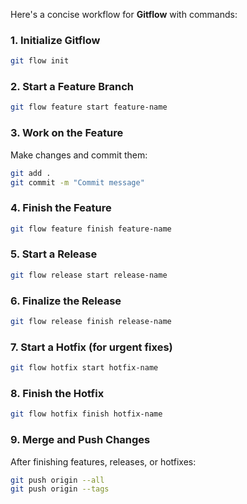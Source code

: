 Here's a concise workflow for **Gitflow** with commands:

### 1. **Initialize Gitflow**  
```bash
git flow init
```

### 2. **Start a Feature Branch**  
```bash
git flow feature start feature-name
```

### 3. **Work on the Feature**  
Make changes and commit them:  
```bash
git add .
git commit -m "Commit message"
```

### 4. **Finish the Feature**  
```bash
git flow feature finish feature-name
```

### 5. **Start a Release**  
```bash
git flow release start release-name
```

### 6. **Finalize the Release**  
```bash
git flow release finish release-name
```

### 7. **Start a Hotfix (for urgent fixes)**  
```bash
git flow hotfix start hotfix-name
```

### 8. **Finish the Hotfix**  
```bash
git flow hotfix finish hotfix-name
```

### 9. **Merge and Push Changes**  
After finishing features, releases, or hotfixes:  
```bash
git push origin --all
git push origin --tags
```

